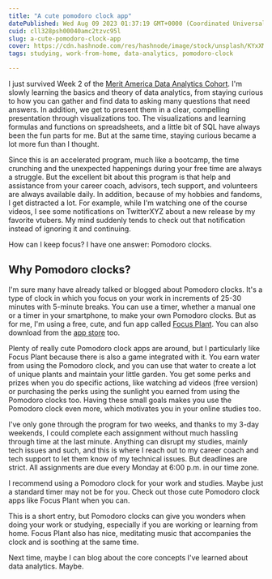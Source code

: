 ```yaml
---
title: "A cute pomodoro clock app"
datePublished: Wed Aug 09 2023 01:37:19 GMT+0000 (Coordinated Universal Time)
cuid: cll328psh00040amc2tzvc95l
slug: a-cute-pomodoro-clock-app
cover: https://cdn.hashnode.com/res/hashnode/image/stock/unsplash/KYxXMTpTzek/upload/0b1e344be9d82fd2191c6bf45fcea0e4.jpeg
tags: studying, work-from-home, data-analytics, pomodoro-clock

---
```


I just survived Week 2 of the [Merit America Data Analytics Cohort](https://meritamerica.org/). I'm slowly learning the basics and theory of data analytics, from staying curious to how you can gather and find data to asking many questions that need answers. In addition, we get to present them in a clear, compelling presentation through visualizations too. The visualizations and learning formulas and functions on spreadsheets, and a little bit of SQL have always been the fun parts for me. But at the same time, staying curious became a lot more fun than I thought.

Since this is an accelerated program, much like a bootcamp, the time crunching and the unexpected happenings during your free time are always a struggle. But the excellent bit about this program is that help and assistance from your career coach, advisors, tech support, and volunteers are always available daily. In addition, because of my hobbies and fandoms, I get distracted a lot. For example, while I'm watching one of the course videos, I see some notifications on TwitterXYZ about a new release by my favorite vtubers. My mind suddenly tends to check out that notification instead of ignoring it and continuing.

How can I keep focus? I have one answer: Pomodoro clocks.

## Why Pomodoro clocks?
I'm sure many have already talked or blogged about Pomodoro clocks. It's a type of clock in which you focus on your work in increments of 25-30 minutes with 5-minute breaks. You can use a timer, whether a manual one or a timer in your smartphone, to make your own Pomodoro clocks. But as for me, I'm using a free, cute, and fun app called [Focus Plant](https://play.google.com/store/apps/details?id=com.shikudo.focus.google&hl=en_US&gl=US&pli=1). You can also download from the [app store](https://apps.apple.com/us/app/focus-plant-pomodoro-timer/id1459096306) too.

Plenty of really cute Pomodoro clock apps are around, but I particularly like Focus Plant because there is also a game integrated with it. You earn water from using the Pomodoro clock, and you can use that water to create a lot of unique plants and maintain your little garden. You get some perks and prizes when you do specific actions, like watching ad videos (free version) or purchasing the perks using the sunlight you earned from using the Pomodoro clocks too. Having these small goals makes you use the Pomodoro clock even more, which motivates you in your online studies too.

I've only gone through the program for two weeks, and thanks to my 3-day weekends, I could complete each assignment without much hassling through time at the last minute. Anything can disrupt my studies, mainly tech issues and such, and this is where I reach out to my career coach and tech support to let them know of my technical issues. But deadlines are strict. All assignments are due every Monday at 6:00 p.m. in our time zone.

I recommend using a Pomodoro clock for your work and studies. Maybe just a standard timer may not be for you. Check out those cute Pomodoro clock apps like Focus Plant when you can.

This is a short entry, but Pomodoro clocks can give you wonders when doing your work or studying, especially if you are working or learning from home. Focus Plant also has nice, meditating music that accompanies the clock and is soothing at the same time.

Next time, maybe I can blog about the core concepts I've learned about data analytics. Maybe.
